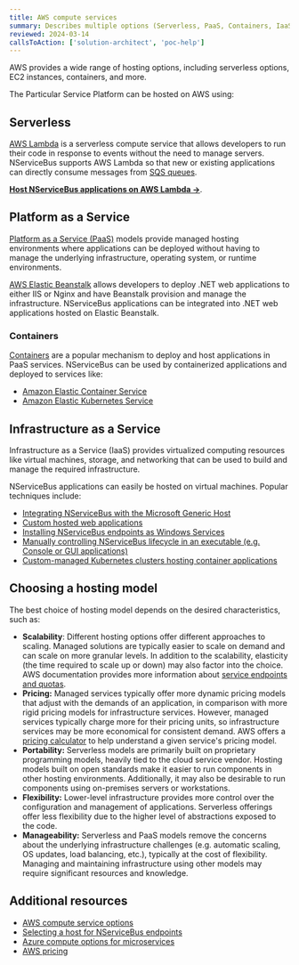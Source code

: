 ```yaml
---
title: AWS compute services
summary: Describes multiple options (Serverless, PaaS, Containers, IaaS) offered by AWS to host the Particular Service Platform.
reviewed: 2024-03-14
callsToAction: ['solution-architect', 'poc-help']
---
```


AWS provides a wide range of hosting options, including serverless options, EC2 instances, containers, and more.

The Particular Service Platform can be hosted on AWS using:

## Serverless

[AWS Lambda](https://aws.amazon.com/lambda/) is a serverless compute service that allows developers to run their code in response to events without the need to manage servers. NServiceBus supports AWS Lambda so that new or existing applications can directly consume messages from [SQS queues](https://aws.amazon.com/sqs/).

[**Host NServiceBus applications on AWS Lambda →**](/nservicebus/hosting/aws-lambda-simple-queue-service/).

## Platform as a Service

[Platform as a Service (PaaS)](https://en.wikipedia.org/wiki/Platform_as_a_service) models provide managed hosting environments where applications can be deployed without having to manage the underlying infrastructure, operating system, or runtime environments.

[AWS Elastic Beanstalk](https://aws.amazon.com/elasticbeanstalk/) allows developers to deploy .NET web applications to either IIS or Nginx and have Beanstalk provision and manage the infrastructure. NServiceBus applications can be integrated into .NET web applications hosted on Elastic Beanstalk.

### Containers

[Containers](https://en.wikipedia.org/wiki/Containerization_(computing)) are a popular mechanism to deploy and host applications in PaaS services. NServiceBus can be used by containerized applications and deployed to services like:

- [Amazon Elastic Container Service](https://aws.amazon.com/ecs/)
- [Amazon Elastic Kubernetes Service](https://aws.amazon.com/eks/)

## Infrastructure as a Service

Infrastructure as a Service (IaaS) provides virtualized computing resources like virtual machines, storage, and networking that can be used to build and manage the required infrastructure.

NServiceBus applications can easily be hosted on virtual machines. Popular techniques include:

- [Integrating NServiceBus with the Microsoft Generic Host](/nservicebus/hosting/extensions-hosting.md)
- [Custom hosted web applications](/nservicebus/hosting/web-application.md)
- [Installing NServiceBus endpoints as Windows Services](/nservicebus/hosting/windows-service.md)
- [Manually controlling NServiceBus lifecycle in an executable (e.g. Console or GUI applications)](/nservicebus/hosting/#self-hosting)
- [Custom-managed Kubernetes clusters hosting container applications](/nservicebus/hosting/docker-host/)

## Choosing a hosting model

The best choice of hosting model depends on the desired characteristics, such as:

- **Scalability**: Different hosting options offer different approaches to scaling. Managed solutions are typically easier to scale on demand and can scale on more granular levels. In addition to the scalability, elasticity (the time required to scale up or down) may also factor into the choice. AWS documentation provides more information about [service endpoints and quotas](https://docs.aws.amazon.com/general/latest/gr/aws-service-information.html).
- **Pricing:** Managed services typically offer more dynamic pricing models that adjust with the demands of an application, in comparison with more rigid pricing models for infrastructure services. However, managed services typically charge more for their pricing units, so infrastructure services may be more economical for consistent demand. AWS offers a [pricing calculator](https://calculator.aws/) to help understand a given service's pricing model.
- **Portability:** Serverless models are primarily built on proprietary programming models, heavily tied to the cloud service vendor. Hosting models built on open standards make it easier to run components in other hosting environments. Additionally, it may also be desirable to run components using on-premises servers or workstations.
- **Flexibility:** Lower-level infrastructure provides more control over the configuration and management of applications. Serverless offerings offer less flexibility due to the higher level of abstractions exposed to the code.
- **Manageability:** Serverless and PaaS models remove the concerns about the underlying infrastructure challenges (e.g. automatic scaling, OS updates, load balancing, etc.), typically at the cost of flexibility. Managing and maintaining infrastructure using other models may require significant resources and knowledge.

## Additional resources

- [AWS compute service options](https://aws.amazon.com/products/compute/)
- [Selecting a host for NServiceBus endpoints](/nservicebus/hosting/selecting.md)
- [Azure compute options for microservices](https://aws.amazon.com/microservices/)
- [AWS pricing](https://aws.amazon.com/pricing/)